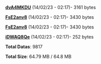 [**dvA4MKDU**](/data/dvA4MKDU.txt) (14/02/23 - 02:17)- 3161 bytes

[**FsE2anv8**](/data/FsE2anv8.txt) (14/02/23 - 02:17)- 3430 bytes

[**FsE2anv8**](/data/FsE2anv8.txt) (14/02/23 - 02:17)- 3430 bytes

[**iDWAQ8Qe**](/data/iDWAQ8Qe.txt) (14/02/23 - 02:17)- 252 bytes

**Total Datas**: 9817

**Total Size**: 64.79 MB / 64.8 MB